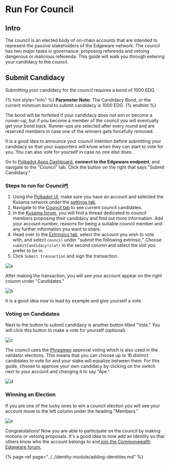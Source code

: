 # Run For Council

## Intro

The council is an elected body of on-chain accounts that are intended to represent the passive stakeholders of the Edgeware network. The council has two major tasks in governance: proposing referenda and vetoing dangerous or malicious referenda. This guide will walk you through entering your candidacy to the council.

## Submit Candidacy

Submitting your candidacy for the council requires a bond of 1000 EDG.

{% hint style="info" %}
**Parameter Note:** The Candidacy Bond, or the current minimum bond to submit candidacy is 1000 EDG.
{% endhint %}

 The bond will be forfeited if your candidacy does not win or become a runner-up, but if you become a member of the council you will eventually get your bond back. Runner-ups are selected after every round and are reserved members in case one of the winners gets forcefully removed.

It is a good idea to announce your council intention before submitting your candidacy so that your supporters will know when they can start to vote for you. You can also vote for yourself in case no one else does.

Go to [Polkadot Apps Dashboard](https://polkadot.js.org/apps), **connect to the Edgeware endpoint**, and navigate to the "Council" tab. Click the button on the right that says "Submit Candidacy."



### Steps to run for Council[¶](https://guide.kusama.network/en/latest/try/governance/#submit-oneself-as-a-council-candidate)

1. Using the [Polkadot UI](https://polkadot.js.org/apps/), make sure you have an account and selected the Kusama network under the [settings tab](https://polkadot.js.org/apps/#/settings).
2. Navigate to the [Council tab](https://polkadot.js.org/apps/#/council) to see current council candidates.
3. In the [Kusama forum](https://forum.kusama.network/), you will find a thread dedicated to council members proposing their candidacy and find out more information. Add your account number, reasons for being a suitable council member and any further information you want to share.
4. Head over to the [Extrinsics tab](https://polkadot.js.org/apps/#/extrinsics), select the account you wish to vote with, and select `council` under "submit the following extrinsic." Choose `submitCandidacy(slot)` in the second column and select the slot you prefer to be in.
5. Click `Submit transaction` and sign the transaction.

![a](https://wiki.polkadot.network/docs/assets/council/submit_candidacy.png)

After making the transaction, you will see your account appear on the right column under "Candidates."

![b](https://wiki.polkadot.network/docs/assets/council/candidate.png)

It is a good idea now to lead by example and give yourself a vote.

### Voting on Candidates

Next to the button to submit candidacy is another button titled "Vote." You will click this button to make a vote for yourself \(optional\).

![c](https://wiki.polkadot.network/docs/assets/council/vote.png)

The council uses the [Phragmen](https://wiki.polkadot.network/docs/en/learn-phragmen) approval voting which is also used in the validator elections. This means that you can choose up to 16 distinct candidates to vote for and your stake will equalize between them. For this guide, choose to approve your own candidacy by clicking on the switch next to your account and changing it to say "Aye."

![d](https://wiki.polkadot.network/docs/assets/council/vote_for_yourself.png)

### Winning an Election

If you are one of the lucky ones to win a council election you will see your account move to the left column under the heading "Members."

![e](https://wiki.polkadot.network/docs/assets/council/member.png)

Congratulations! Now you are able to participate on the council by making motions or vetoing proposals. It's a good idea to now add an Identity so that others know who the account belongs to and[ join the Commonwealth Edgeware forum.](https://commonwealth.im/edgeware/discussions)

{% page-ref page="../../identity-module/adding-identities.md" %}


